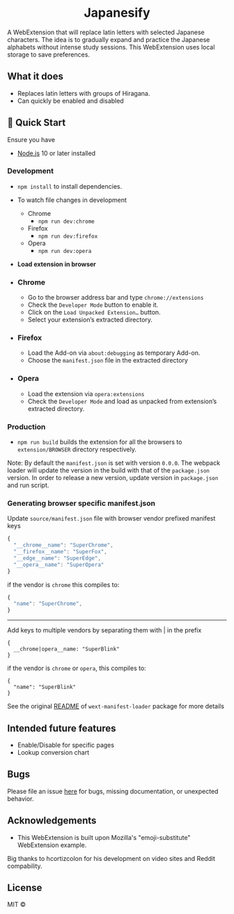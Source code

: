 
<h1 align="center">Japanesify</h1>
A WebExtension that will replace latin letters with selected Japanese characters. The idea is to gradually expand and practice the Japanese alphabets without intense study sessions.
This WebExtension uses local storage to save preferences.

## What it does
* Replaces latin letters with groups of Hiragana.
* Can quickly be enabled and disabled

## 🚀 Quick Start

Ensure you have

- [Node.js](https://nodejs.org) 10 or later installed

### Development

- `npm install` to install dependencies.
- To watch file changes in development

  - Chrome
    - `npm run dev:chrome`
  - Firefox
    - `npm run dev:firefox`
  - Opera
    - `npm run dev:opera`

- **Load extension in browser**

- ### Chrome

  - Go to the browser address bar and type `chrome://extensions`
  - Check the `Developer Mode` button to enable it.
  - Click on the `Load Unpacked Extension…` button.
  - Select your extension’s extracted directory.

- ### Firefox

  - Load the Add-on via `about:debugging` as temporary Add-on.
  - Choose the `manifest.json` file in the extracted directory

- ### Opera

  - Load the extension via `opera:extensions`
  - Check the `Developer Mode` and load as unpacked from extension’s extracted directory.

### Production

- `npm run build` builds the extension for all the browsers to `extension/BROWSER` directory respectively.

Note: By default the `manifest.json` is set with version `0.0.0`. The webpack loader will update the version in the build with that of the `package.json` version. In order to release a new version, update version in `package.json` and run script.

### Generating browser specific manifest.json

Update `source/manifest.json` file with browser vendor prefixed manifest keys

```js
{
  "__chrome__name": "SuperChrome",
  "__firefox__name": "SuperFox",
  "__edge__name": "SuperEdge",
  "__opera__name": "SuperOpera"
}
```

if the vendor is `chrome` this compiles to:

```js
{
  "name": "SuperChrome",
}
```

---

Add keys to multiple vendors by separating them with | in the prefix

```
{
  __chrome|opera__name: "SuperBlink"
}
```

if the vendor is `chrome` or `opera`, this compiles to:

```
{
  "name": "SuperBlink"
}
```

See the original [README](https://github.com/abhijithvijayan/wext-manifest-loader) of `wext-manifest-loader` package for more details

## Intended future features
* Enable/Disable for specific pages
* Lookup conversion chart

## Bugs

Please file an issue [here](https://github.com/thorbjxrn/Japanesify/issues/new) for bugs, missing documentation, or unexpected behavior.

## Acknowledgements

* This WebExtension is built upon Mozilla's "emoji-substitute" WebExtension example.

Big thanks to hcortizcolon for his development on video sites and Reddit compability.

## License

MIT ©
